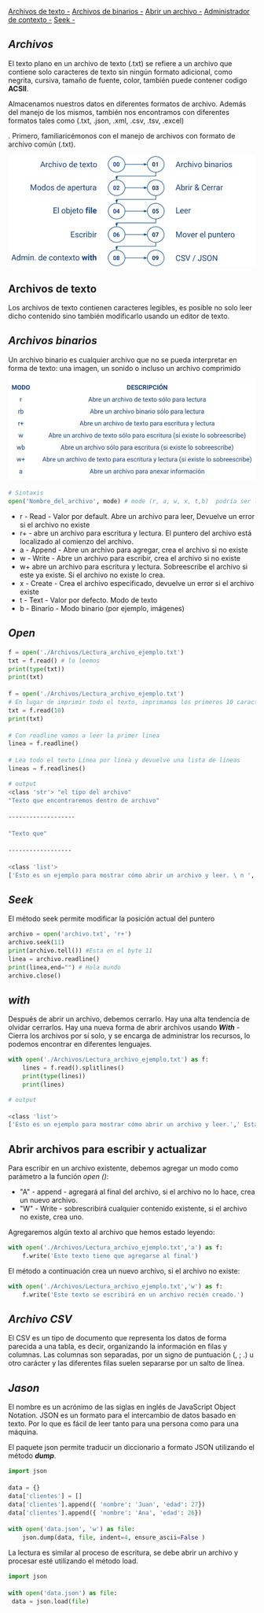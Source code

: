 
[Archivos de texto -](#archivos-de-texto)
[Archivos de binarios -](#archivos-binarios)
[Abrir un archivo -](#open)
[Administrador de contexto -](#with)
[Seek -](#seek)

## *__Archivos__*

El texto plano en un archivo de texto (.txt) se refiere a un archivo que contiene solo caracteres de texto sin ningún formato adicional, como negrita, cursiva, tamaño de fuente, color, también puede contener codigo __ACSII__.  
  
Almacenamos nuestros datos en diferentes formatos de archivo. Además del manejo de los mismos, también nos encontramos con diferentes formatos tales como (.txt, .json, .xml, .csv, .tsv, .excel)

. Primero, familiaricémonos con el manejo de archivos con formato de archivo común (.txt).

![Assignment Operators](../archivos/img/archivos.jpeg)

## Archivos de texto

Los archivos de texto contienen caracteres
legibles, es posible no solo leer dicho contenido
sino también modificarlo usando un editor de
texto.

## *__Archivos binarios__*

 Un archivo binario es cualquier archivo que no se
pueda interpretar en forma de texto: una imagen,
un sonido o incluso un archivo comprimido

![Assignment Operators](../archivos/img/modo_apertura.jpeg)

```py
# Sintaxis
open('Nombre_del_archivo', mode) # mode (r, a, w, x, t,b)  podría ser lectura, escritura, o actualizar.
```

- r - Read - Valor por default. Abre un archivo para leer, Devuelve un error si el archivo no existe
- r+ - abre un archivo para escritura y lectura. El puntero del archivo está localizado al comienzo del archivo.
- a - Append - Abre un archivo para agregar, crea el archivo si no existe
- w - Write - Abre un archivo para escribir, crea el archivo si no existe
- w+ abre un archivo para escritura y lectura. Sobreescribe el archivo si este ya existe. Si el archivo no existe lo crea.
- x - Create - Crea el archivo especificado, devuelve un error si el archivo existe
- t - Text - Valor por defecto. Modo de texto
- b - Binario - Modo binario (por ejemplo, imágenes)

## *__Open__*

```py
f = open('./Archivos/Lectura_archivo_ejemplo.txt')
txt = f.read() # lo leemos 
print(type(txt))
print(txt)

f = open('./Archivos/Lectura_archivo_ejemplo.txt')
# En lugar de imprimir todo el texto, imprimamos los primeros 10 caracteres del archivo de texto.
txt = f.read(10) 
print(txt)

# Con readline vamos a leer la primer linea 
linea = f.readline()

# Lea todo el texto Línea por línea y devuelve una lista de líneas
lineas = f.readlines()
```

```sh
# output
<class 'str'> "el tipo del archivo"
"Texto que encontraremos dentro de archivo"

-------------------

"Texto que" 

------------------

<class 'list'>
['Esto es un ejemplo para mostrar cómo abrir un archivo y leer. \ n ',' Esta es la segunda línea del texto.']
```

## *__Seek__*

El método seek permite modificar la posición
actual del puntero

```python
archivo = open('archivo.txt', 'r+')
archivo.seek(11)
print(archivo.tell()) #Esta en el byte 11
linea = archivo.readline()
print(linea,end="") # Hola mundo
archivo.close()
```

## *__with__*

Después de abrir un archivo, debemos cerrarlo. Hay una alta tendencia de olvidar cerrarlos. Hay una nueva forma de abrir archivos usando *__With__* - Cierra los archivos por sí solo, y se encarga de administrar los recursos, lo podemos encontrar en diferentes lenguajes.

```py
with open('./Archivos/Lectura_archivo_ejemplo.txt') as f:
    lines = f.read().splitlines()
    print(type(lines))
    print(lines)
```

```sh
# output

<class 'list'>
['Esto es un ejemplo para mostrar cómo abrir un archivo y leer.',' Esta es la segunda línea del texto.']
```

## Abrir archivos para escribir y actualizar

Para escribir en un archivo existente, debemos agregar un modo como parámetro a la función *open ()*:

- "A" - append - agregará al final del archivo, si el archivo no lo hace, crea un nuevo archivo.
- "W" - Write - sobrescribirá cualquier contenido existente, si el archivo no existe, crea uno.

Agregaremos algún texto al archivo que hemos estado leyendo:

```py
with open('./Archivos/Lectura_archivo_ejemplo.txt','a') as f:
    f.write('Este texto tiene que agregarse al final')
```

El método a continuación crea un nuevo archivo, si el archivo no existe:

```py
with open('./Archivos/Lectura_archivo_ejemplo.txt','w') as f:
    f.write('Este texto se escribirá en un archivo recién creado.')
```

## *__Archivo CSV__*

El CSV es un tipo de documento que representa
los datos de forma parecida a una tabla, es decir,
organizando la información en filas y columnas.
Las columnas son separadas, por un signo de
puntuación (, ; .) u otro carácter y las diferentes
filas suelen separarse por un salto de línea.

## *__Jason__*

El nombre es un acrónimo de las siglas en inglés
de JavaScript Object Notation.
JSON es un formato para el intercambio de datos
basado en texto. Por lo que es fácil de leer tanto
para una persona como para una máquina.

El paquete json permite traducir un diccionario a
formato JSON utilizando el método *__dump__*.

```py
import json

data = {}
data['clientes'] = []
data['clientes'].append({ 'nombre': 'Juan', 'edad': 27})
data['clientes'].append({ 'nombre': 'Ana', 'edad': 26})

with open('data.json', 'w') as file:
    json.dump(data, file, indent=4, ensure_ascii=False )
```

La lectura es similar al proceso de escritura, se
debe abrir un archivo y procesar esté utilizando el
método load.

```py
import json

with open('data.json') as file:
 data = json.load(file)
```

